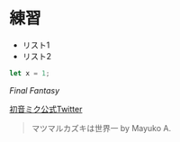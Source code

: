 # 練習
- リスト1
- リスト2

```javascript
let x = 1;
```

*Final Fantasy*

[初音ミク公式Twitter](https://twitter.com/cfm_miku)

>マツマルカズキは世界一
>  by Mayuko A.
